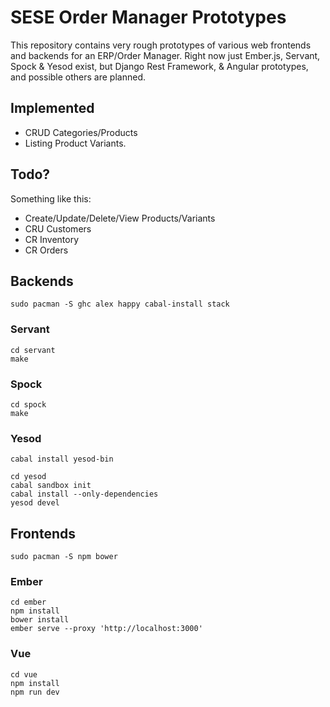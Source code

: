 # SESE Order Manager Prototypes

This repository contains very rough prototypes of various web frontends and
backends for an ERP/Order Manager. Right now just Ember.js, Servant, Spock &
Yesod exist, but Django Rest Framework, & Angular prototypes, and possible
others are planned.

## Implemented

* CRUD Categories/Products
* Listing Product Variants.

## Todo?

Something like this:

* Create/Update/Delete/View Products/Variants
* CRU Customers
* CR Inventory
* CR Orders

## Backends

```
sudo pacman -S ghc alex happy cabal-install stack
```

### Servant

```
cd servant
make
```

### Spock

```
cd spock
make
```

### Yesod

```
cabal install yesod-bin

cd yesod
cabal sandbox init
cabal install --only-dependencies
yesod devel
```


## Frontends

```
sudo pacman -S npm bower
```

### Ember

```
cd ember
npm install
bower install
ember serve --proxy 'http://localhost:3000'
```

### Vue

```
cd vue
npm install
npm run dev
```
